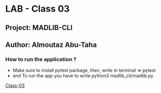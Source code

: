 # LAB - Class 03

## Project: MADLIB-CLI

## Author: Almoutaz Abu-Taha

### How to run the application ?
- Make sure to install pytest package, then, write in terminal => pytest
- and To run the app you have to write python3 madlib_cli/madlib.py


[Class-03](https://github.com/MutazAbutaha)